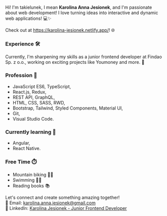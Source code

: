 Hi! I'm takielunek, I mean **Karolina Anna Jesionek**, and I'm passionate about web development! I love turning ideas into interactive and dynamic web applications! 💻✨ 

Check out at https://karolina-jesionek.netlify.app/! 🌐

### Experience 🛠️
Currently, I'm sharpening my skills as a junior frontend developer at Findao Sp. z o.o., working on exciting projects like Youmoney and more. 🚀

### Profession 💼 
- JavaScript ES6, TypeScript,  
- React.js, Redux,
- REST API, GraphQL,
- HTML, CSS, SASS, RWD,  
- Bootstrap, Tailwind, Styled Components, Material UI,
- Git,
- Visual Studio Code.

### Currently learning 💪
- Angular,
- React Native.

### Free Time ⏱️
- Mountain biking 🚵‍♀️
- Swimming 🏊‍♀️
- Reading books 📚

Let's connect and create something amazing together!<br>
📧 Email: [karolina.anna.jesionek@gmail.com](mailto:karolina.anna.jesionek@gmail.com)<br>
🔗 LinkedIn: [Karolina Jesionek - Junior Frontend Developer](https://www.linkedin.com/in/karolina-jesionek-frontend-developer/)
